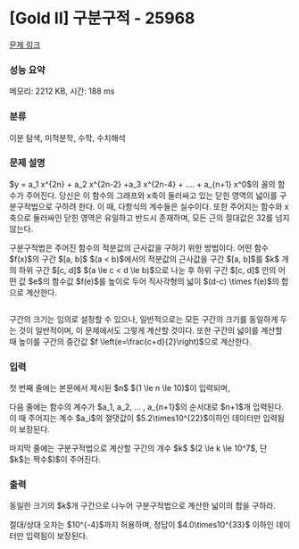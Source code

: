 # [Gold II] 구분구적 - 25968 

[문제 링크](https://www.acmicpc.net/problem/25968) 

### 성능 요약

메모리: 2212 KB, 시간: 188 ms

### 분류

이분 탐색, 미적분학, 수학, 수치해석

### 문제 설명

<p>$y = a_1 x^{2n} + a_2 x^{2n-2} +a_3 x^{2n-4} + .... + a_{n+1} x^0$의 꼴의 함수가 주어진다. 당신은 이 함수의 그래프와 x축이 둘러싸고 있는 닫힌 영역의 넓이를 구분구적법으로 구하려 한다. 이 때, 다항식의 계수들은 실수이다. 또한 주어지는 함수와 x축으로 둘러싸인 닫힌 영역은 유일하고 반드시 존재하며, 모든 근의 절대값은 32를 넘지 않는다.</p>

<p>구분구적법은 주어진 함수의 적분값의 근사값을 구하기 위한 방법이다. 어떤 함수 $f(x)$의 구간 $[a, b]$ $(a < b)$에서의 적분값의 근사값을 구간 $[a, b]$를 $k$ 개의 하위 구간 $[c, d]$ $(a \le c < d \le b)$으로 나눈 후 하위 구간 $[c, d]$ 안의 어떤 값 $e$의 함수값 $f(e)$를 높이로 두어 직사각형의 넓이 $(d-c) \times f(e)$의 합으로 계산한다.</p>

<p style="text-align: center;"><img alt="" src="https://upload.acmicpc.net/7d2c8617-8828-4ca6-9a31-57e3ca583433/-/preview/"></p>

<p>구간의 크기는 임의로 설정할 수 있으나, 일반적으로는 모든 구간의 크기를 동일하게 두는 것이 일반적이며, 이 문제에서도 그렇게 계산할 것이다. 또한 구간의 넓이를 계산할 때 높이를 구간의 중간값 $f \left(e=\frac{c+d}{2}\right)$으로 계산한다.</p>

### 입력 

 <p>첫 번째 줄에는 본문에서 제시된 $n$ $(1 \le n \le 10)$이 입력되며,</p>

<p>다음 줄에는 함수의 계수가 $a_1, a_2, ... , a_{n+1}$의 순서대로 $n+1$개 입력된다. 이 때 주어지는 계수 $a_i$의 절댓값이 $5.2\times10^{22}$이하인 데이터만 입력됨이 보장된다.</p>

<p>마지막 줄에는 구분구적법으로 계산할 구간의 개수 $k$ $(2 \le k \le 10^7$, 단 $k$는 짝수$)$이 주어진다.</p>

### 출력 

 <p>동일한 크기의 $k$개 구간으로 나누어 구분구적법으로 계산한 넓이의 합을 구하라.</p>

<p>절대/상대 오차는 $10^{-4}$까지 허용하며, 정답이 $4.0\times10^{33}$ 이하인 데이터만 입력됨이 보장된다.</p>

